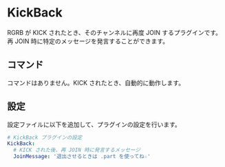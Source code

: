 KickBack
========

RGRB が KICK されたとき、そのチャンネルに再度 JOIN するプラグインです。再 JOIN 時に特定のメッセージを発言することができます。

コマンド
--------

コマンドはありません。KICK されたとき、自動的に動作します。

設定
----

設定ファイルに以下を追加して、プラグインの設定を行います。

```yaml
# KickBack プラグインの設定
KickBack:
  # KICK された後、再 JOIN 時に発言するメッセージ
  JoinMessage: '退出させるときは .part を使ってね☆'
```

